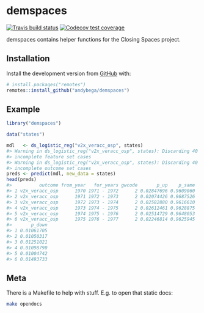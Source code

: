 
<!-- README.md is generated from README.Rmd. Please edit that file -->

# demspaces

<!-- badges: start -->

[![Travis build
status](https://travis-ci.org/andybega/demspaces.svg?branch=master)](https://travis-ci.org/andybega/demspaces)
[![Codecov test
coverage](https://codecov.io/gh/andybega/demspaces/branch/master/graph/badge.svg)](https://codecov.io/gh/andybega/demspaces?branch=master)
<!-- badges: end -->

demspaces contains helper functions for the Closing Spaces project.

## Installation

<!--
You can install the released version of demspaces from [CRAN](https://CRAN.R-project.org) with:

``` r
install.packages("demspaces")
```
-->

Install the development version from [GitHub](https://github.com/) with:

``` r
# install.packages("remotes")
remotes::install_github("andybega/demspaces")
```

## Example

``` r
library("demspaces")

data("states")

mdl   <- ds_logistic_reg("v2x_veracc_osp", states)
#> Warning in ds_logistic_reg("v2x_veracc_osp", states): Discarding 40
#> incomplete feature set cases
#> Warning in ds_logistic_reg("v2x_veracc_osp", states): Discarding 40
#> incomplete outcome set cases
preds <- predict(mdl, new_data = states)
head(preds)
#>          outcome from_year   for_years gwcode       p_up    p_same
#> 1 v2x_veracc_osp      1970 1971 - 1972      2 0.02847696 0.9609060
#> 2 v2x_veracc_osp      1971 1972 - 1973      2 0.02074426 0.9687526
#> 3 v2x_veracc_osp      1972 1973 - 1974      2 0.02582880 0.9616610
#> 4 v2x_veracc_osp      1973 1974 - 1975      2 0.02612461 0.9628875
#> 5 v2x_veracc_osp      1974 1975 - 1976      2 0.02514729 0.9648053
#> 6 v2x_veracc_osp      1975 1976 - 1977      2 0.02246814 0.9625945
#>       p_down
#> 1 0.01061705
#> 2 0.01050317
#> 3 0.01251021
#> 4 0.01098790
#> 5 0.01004742
#> 6 0.01493733
```

## Meta

There is a Makefile to help with stuff. E.g. to open that static docs:

``` bash
make opendocs
```
